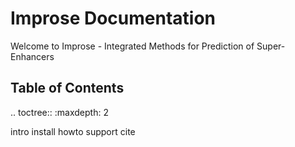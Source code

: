 Improse Documentation
=====================

Welcome to Improse - Integrated Methods for Prediction of Super-Enhancers


Table of Contents
-----------------

.. toctree::
   :maxdepth: 2

   intro
   install
   howto
   support
   cite
   
